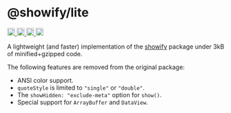 # @showify/lite

<p align="left">
  <a href="https://www.npmjs.com/package/@showify/lite">
    <img src="https://img.shields.io/npm/dm/@showify/lite.svg" alt="downloads" height="18">
  </a>
  <a href="https://www.npmjs.com/package/@showify/lite">
    <img src="https://img.shields.io/npm/v/@showify/lite.svg" alt="npm version" height="18">
  </a>
  <a href="https://bundlephobia.com/package/@showify/lite">
    <img src="https://img.shields.io/bundlephobia/minzip/@showify/lite.svg" alt="minzipped size" height="18">
  </a>
  <a href="https://github.com/Snowflyt/@showify/lite">
    <img src="https://img.shields.io/npm/l/@showify/lite.svg" alt="MPL 2.0 license" height="18">
  </a>
</p>

A lightweight (and faster) implementation of the [showify](https://github.com/Snowflyt/showify) package under 3kB of minified+gzipped code.

The following features are removed from the original package:

- ANSI color support.
- `quoteStyle` is limited to `"single"` or `"double"`.
- The `showHidden: "exclude-meta"` option for `show()`.
- Special support for `ArrayBuffer` and `DataView`.
